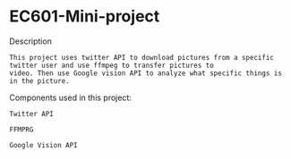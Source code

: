 # EC601-Mini-project

Description
    
    This project uses twitter API to download pictures from a specific twitter user and use ffmpeg to transfer pictures to                         video. Then use Google vision API to analyze what specific things is in the picture.


Components used in this project:
    
    Twitter API
	
    FFMPRG
	
    Google Vision API
    
    




    
 
